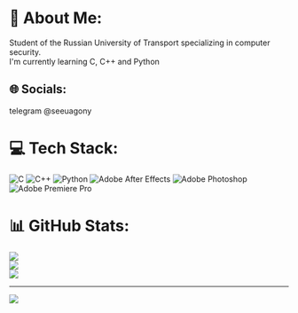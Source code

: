 # 💫 About Me:
Student of the Russian University of Transport specializing in computer security.<br>I'm currently learning C, C++ and Python


## 🌐 Socials:
telegram @seeuagony

# 💻 Tech Stack:
![C](https://img.shields.io/badge/c-%2300599C.svg?style=for-the-badge&logo=c&logoColor=white) ![C++](https://img.shields.io/badge/c++-%2300599C.svg?style=for-the-badge&logo=c%2B%2B&logoColor=white) ![Python](https://img.shields.io/badge/python-3670A0?style=for-the-badge&logo=python&logoColor=ffdd54) ![Adobe After Effects](https://img.shields.io/badge/Adobe%20After%20Effects-9999FF.svg?style=for-the-badge&logo=Adobe%20After%20Effects&logoColor=white) ![Adobe Photoshop](https://img.shields.io/badge/adobe%20photoshop-%2331A8FF.svg?style=for-the-badge&logo=adobe%20photoshop&logoColor=white) ![Adobe Premiere Pro](https://img.shields.io/badge/Adobe%20Premiere%20Pro-9999FF.svg?style=for-the-badge&logo=Adobe%20Premiere%20Pro&logoColor=white)
# 📊 GitHub Stats:
![](https://github-readme-stats.vercel.app/api?username=seeuagony&theme=dark&hide_border=false&include_all_commits=false&count_private=false)<br/>
![](https://github-readme-streak-stats.herokuapp.com/?user=seeuagony&theme=dark&hide_border=false)<br/>
![](https://github-readme-stats.vercel.app/api/top-langs/?username=seeuagony&theme=dark&hide_border=false&include_all_commits=false&count_private=false&layout=compact)

---
[![](https://visitcount.itsvg.in/api?id=seeuagony&icon=0&color=0)](https://visitcount.itsvg.in)

<!-- Proudly created with GPRM ( https://gprm.itsvg.in ) -->
